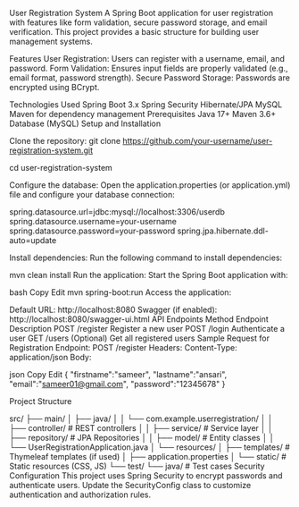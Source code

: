 User Registration System
A Spring Boot application for user registration with features like form validation, secure password storage, and email verification. This project provides a basic structure for building user management systems.

Features
User Registration: Users can register with a username, email, and password.
Form Validation: Ensures input fields are properly validated (e.g., email format, password strength).
Secure Password Storage: Passwords are encrypted using BCrypt.

Technologies Used
Spring Boot 3.x
Spring Security
Hibernate/JPA
MySQL 
Maven for dependency management
Prerequisites
Java 17+
Maven 3.6+
Database (MySQL)
Setup and Installation

Clone the repository:
git clone https://github.com/your-username/user-registration-system.git

cd user-registration-system

Configure the database: Open the application.properties (or application.yml) file and configure your database connection:

spring.datasource.url=jdbc:mysql://localhost:3306/userdb
spring.datasource.username=your-username
spring.datasource.password=your-password
spring.jpa.hibernate.ddl-auto=update

Install dependencies: Run the following command to install dependencies:

mvn clean install
Run the application: Start the Spring Boot application with:

bash
Copy
Edit
mvn spring-boot:run
Access the application:

Default URL: http://localhost:8080
Swagger (if enabled): http://localhost:8080/swagger-ui.html
API Endpoints
Method	Endpoint	Description
POST	/register	Register a new user
POST	/login	Authenticate a user
GET	/users (Optional)	Get all registered users
Sample Request for Registration
Endpoint: POST /register
Headers: Content-Type: application/json
Body:

json
Copy
Edit
{
    "firstname":"sameer",
    "lastname":"ansari",
    "email":"sameer01@gmail.com",
    "password":"12345678"
}

Project Structure

src/
├── main/
│   ├── java/
│   │   └── com.example.userregistration/
│   │       ├── controller/       # REST controllers
│   │       ├── service/          # Service layer
│   │       ├── repository/       # JPA Repositories
│   │       ├── model/            # Entity classes
│   │       └── UserRegistrationApplication.java
│   └── resources/
│       ├── templates/            # Thymeleaf templates (if used)
│       ├── application.properties
│       └── static/               # Static resources (CSS, JS)
└── test/
    └── java/                     # Test cases
Security Configuration
This project uses Spring Security to encrypt passwords and authenticate users. Update the SecurityConfig class to customize authentication and authorization rules.
